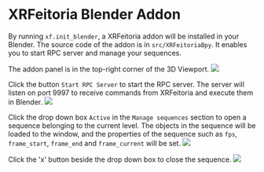 # XRFeitoria Blender Addon

By running `xf.init_blender`, a XRFeitoria addon will be installed in your Blender.
The source code of the addon is in `src/XRFeitoriaBpy`.
It enables you to start RPC server and manage your sequences.

The addon panel is in the top-right corner of the 3D Viewport.
![](http://file.bj.zoe.sensetime.com/resources/meihaiyi/xrfeitoria/pics/blender-addon/1-addon_position.png)

Click the button `Start RPC Server` to start the RPC server. The server will listen on port 9997 to receive commands from XRFeitoria and execute them in Blender.
![](http://file.bj.zoe.sensetime.com/resources/meihaiyi/xrfeitoria/pics/blender-addon/2-start_rpc_server.png)

Click the drop down box `Active` in the `Manage sequences` section to open a sequence belonging to the current level. The objects in the sequence will be loaded to the window, and the properties of the sequence such as `fps`, `frame_start`, `frame_end` and `frame_current` will be set.
![](http://file.bj.zoe.sensetime.com/resources/meihaiyi/xrfeitoria/pics/blender-addon/3-open_sequence.png)

Click the 'x' button beside the drop down box to close the sequence.
![](http://file.bj.zoe.sensetime.com/resources/meihaiyi/xrfeitoria/pics/blender-addon/4-close_sequence.png)

